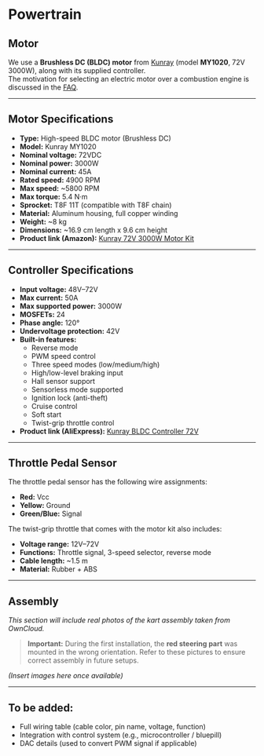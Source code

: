 # Powertrain

## Motor

We use a **Brushless DC (BLDC) motor** from [Kunray](https://kunraymotors.com/shop/) (model **MY1020**, 72V 3000W), along with its supplied controller.  
The motivation for selecting an electric motor over a combustion engine is discussed in the [FAQ](../../faq.md#motor-choice).

---

## Motor Specifications

- **Type:** High-speed BLDC motor (Brushless DC)
- **Model:** Kunray MY1020
- **Nominal voltage:** 72VDC
- **Nominal power:** 3000W
- **Nominal current:** 45A
- **Rated speed:** 4900 RPM
- **Max speed:** ~5800 RPM
- **Max torque:** 5.4 N·m
- **Sprocket:** T8F 11T (compatible with T8F chain)
- **Material:** Aluminum housing, full copper winding
- **Weight:** ~8 kg
- **Dimensions:** ~16.9 cm length x 9.6 cm height
- **Product link (Amazon):** [Kunray 72V 3000W Motor Kit](https://www.amazon.es/dp/B0C6WXYZ/ref=cm_sw_em_r_mt_dp_xyz)

---

## Controller Specifications

- **Input voltage:** 48V–72V
- **Max current:** 50A
- **Max supported power:** 3000W
- **MOSFETs:** 24
- **Phase angle:** 120°
- **Undervoltage protection:** 42V
- **Built-in features:**
  - Reverse mode
  - PWM speed control
  - Three speed modes (low/medium/high)
  - High/low-level braking input
  - Hall sensor support
  - Sensorless mode supported
  - Ignition lock (anti-theft)
  - Cruise control
  - Soft start
  - Twist-grip throttle control
- **Product link (AliExpress):** [Kunray BLDC Controller 72V](https://www.aliexpress.com/item/...)

---

## Throttle Pedal Sensor

The throttle pedal sensor has the following wire assignments:

- **Red:** Vcc  
- **Yellow:** Ground  
- **Green/Blue:** Signal  

The twist-grip throttle that comes with the motor kit also includes:

- **Voltage range:** 12V–72V  
- **Functions:** Throttle signal, 3-speed selector, reverse mode  
- **Cable length:** ~1.5 m  
- **Material:** Rubber + ABS  

---

## Assembly

*This section will include real photos of the kart assembly taken from OwnCloud.*

>  **Important:** During the first installation, the **red steering part** was mounted in the wrong orientation. Refer to these pictures to ensure correct assembly in future setups.

*(Insert images here once available)*

---

## To be added:

- Full wiring table (cable color, pin name, voltage, function)
- Integration with control system (e.g., microcontroller / bluepill)
- DAC details (used to convert PWM signal if applicable)

